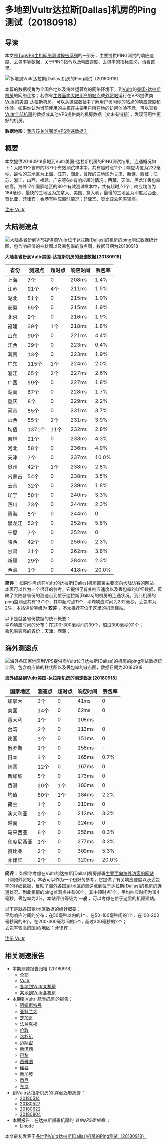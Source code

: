 #  多地到Vultr达拉斯[Dallas]机房的Ping测试（20180918） 

## 导读

本文是[TopVPS主机网络测试报告系列](https://vps123.top/pingtest)的一部分，主要提供PING测试的响应速度、丢包率等数据，关于PING指令以及响应速度、丢包率的指标意义，请看[这里](https://vps123.top/what-is-ping.html)。

![多地到Vultr达拉斯\[Dallas\]机房的Ping测试（20180918）](/images/thumbnails/to_vultr_Singapore.png)

本篇的数据视角为全国各地以及海外运营商的网络环境下，到[Vultr](https://vps123.top/go/vultr)的[美国-达拉斯机房](https://vps123.top/vultr-facilities.html#dallas)的网络连接；若你有[主要面向大陆用户的站点](https://vps123.top/website-for-mainland-users.html)或[外贸站](https://vps123.top/website-for-internation-trade.html)运行在VPS提供商[Vultr](https://vps123.top/go/vultr)的美国-达拉斯机房，可以从这些数据中了解用户访问你的站点的响应速度和体验。如果你认为当前使用的主机在主要用户所在地的访问体验不佳，可以查看[Vultr全部机房](/vultr/isp/china/20180918-vultr-isp-china.md)的数据或其他VPS提供商的机房数据（文末有链接），发现可用性更好的机房。

**数据地图：**[我应该关注哪类VPS测速数据？](https://vps123.top/find-pingtest-data-you-need.html)

## 概要

本文提供20180918多地到Vultr美国-达拉斯机房的PING测试结果，连通概况如下：大陆31个省市的1371个有效测试样本中，共有超时点11个；响应均值为232毫秒，最快的三地区为上海、江苏、湖北，最慢的三地区为甘肃、新疆、西藏；江苏、浙江、山西、福建、广东等6处有响应超时情况；西藏、天津、黑龙江丢包率较高。海外17个国家地区的80个有效测试样本中，共有超时点1个；响应均值为184毫秒，最快的三地区为加拿大、美国、意大利，最慢的三地区为印度尼西亚、赞比亚、菲律宾；香港有响应超时情况；菲律宾、赞比亚丢包率较高。

[注册 Vultr](https://vps123.top/go/vultr/_btn1)

## 大陆测速点

![大陆各省份到VPS提供商Vultr位于达拉斯\[Dallas\]的机房的ping测试数据统计图，包含响应值的柱状图以及丢包率的散点图，数据日期为20180918](/images/pingtests/vultr_20180918/plot_idc_vultr_usa-dallas_20180918_mainland.png)

**大陆各省份到Vultr美国-达拉斯机房的测速数据 [20180918]**

省份 | 测速点 | 超时点 | 响应时间 | 丢包率  
---|---|---|---|---  
上海 | 7个 | 0 | 208ms | 1.4%  
江苏 | 91个 | 4个 | 211ms | 1.5%  
湖北 | 51个 | 0 | 215ms | 1.0%  
安徽 | 65个 | 0 | 215ms | 1.9%  
北京 | 9个 | 0 | 216ms | 1.9%  
福建 | 39个 | 1个 | 218ms | 1.8%  
山东 | 90个 | 0 | 221ms | 4.4%  
江西 | 39个 | 0 | 223ms | 0.4%  
海南 | 13个 | 0 | 223ms | 1.9%  
广东 | 115个 | 1个 | 224ms | 2.0%  
浙江 | 65个 | 2个 | 227ms | 2.6%  
广西 | 59个 | 0 | 227ms | 1.8%  
湖南 | 67个 | 0 | 228ms | 1.7%  
重庆 | 8个 | 0 | 229ms | 2.2%  
河南 | 85个 | 0 | 231ms | 3.7%  
山西 | 55个 | 2个 | 231ms | 3.9%  
均值 | 1371个 | 11个 | 232ms | 2.8%  
吉林 | 21个 | 0 | 233ms | 4.3%  
河北 | 58个 | 0 | 236ms | 4.9%  
天津 | 7个 | 0 | 237ms | 10.0%  
贵州 | 42个 | 1个 | 238ms | 2.8%  
内蒙古 | 54个 | 0 | 238ms | 3.5%  
云南 | 32个 | 0 | 239ms | 1.8%  
辽宁 | 58个 | 0 | 240ms | 3.3%  
四川 | 73个 | 0 | 244ms | 2.3%  
青海 | 5个 | 0 | 244ms | 0  
黑龙江 | 53个 | 0 | 252ms | 5.8%  
宁夏 | 7个 | 0 | 252ms | 0  
陕西 | 42个 | 0 | 256ms | 2.3%  
甘肃 | 31个 | 0 | 262ms | 3.8%  
新疆 | 29个 | 0 | 284ms | 2.3%  
西藏 | 1个 | 0 | 418ms | 20.0%  
  
**简评：** 如果你考虑在Vultr的达拉斯[Dallas]机房部署[主要面向大陆访客的网站](website-for-mainland-users.html)，本表可以作为一个很好的参考，它提供了有关响应速度以及丢包率的详细数据，反映了大陆各省份的测速点到位于达拉斯[Dallas]的机房的连通状况。到此机房的ping监测点共有1371个，其中超时点11个，平均响应时间为232毫秒，丢包率为2%，本站评价等级为 **较差** ，不太推荐在位于这里的机房建站。

以下是就各省份数据的统计概要：  
平均响应时间的分布：在200-300毫秒间的30个，超过300毫秒的1个；  
丢包率较高的省份：天津、西藏；

## 海外测速点

![海外各国家地区到VPS提供商Vultr位于达拉斯\[Dallas\]的机房的ping测试数据统计图，包含响应值的柱状图以及丢包率的散点图，数据日期为20180918](/images/pingtests/vultr_20180918/plot_idc_vultr_usa-dallas_20180918_overseas.png)

**海外线路到Vultr美国-达拉斯机房的测速数据 [20180918]**

国家地区 | 测速点 | 超时点 | 响应时间 | 丢包率  
---|---|---|---|---  
加拿大 | 3个 | 0 | 41ms | 0  
美国 | 14个 | 0 | 62ms | 0  
意大利 | 1个 | 0 | 108ms | -  
台湾 | 2个 | 0 | 113ms | 0  
德国 | 3个 | 0 | 151ms | 0  
俄罗斯 | 1个 | 0 | 158ms | -  
日本 | 3个 | 0 | 165ms | 0.7%  
韩国 | 12个 | 0 | 167ms | 0  
新加坡 | 5个 | 0 | 173ms | 0  
香港 | 20个 | 1个 | 180ms | 0  
均值 | 80个 | 1个 | 184ms | 2.2%  
荷兰 | 1个 | 0 | 210ms | 0  
澳大利亚 | 2个 | 0 | 212ms | 3.3%  
越南 | 2个 | 0 | 224ms | 0  
马来西亚 | 6个 | 0 | 256ms | 0.3%  
印度尼西亚 | 1个 | 0 | 277ms | 3.3%  
赞比亚 | 2个 | 0 | 309ms | 5.3%  
菲律宾 | 2个 | 0 | 320ms | 20.0%  
  
**简评：** 如果你考虑在Vultr的达拉斯[Dallas]机房部署[主要面向海外访客的网站](https://vps123.top/website-for-internation-trade.html)（例如外贸站），本表可以作为一个很好的参考，它提供了有关响应速度以及丢包率的详细数据，反映了海外各国家/地区的测速点到位于达拉斯[Dallas]的机房的连通状况。到此机房的ping监测点共有80个，其中超时点1个，平均响应时间为184毫秒，丢包率为2%，本站评价等级为 **一般** ，可以考虑在位于这里的机房建站。

以下是就各国家/地区数据的统计概要：  
平均响应时间的分布：在50毫秒以内的1个，在50-100毫秒间的1个，在100-200毫秒间的8个，在200-300毫秒间的5个，超过300毫秒的2个；  
丢包率较高的国家/地区：菲律宾；

[注册 Vultr](https://vps123.top/go/vultr/_btn2)

## 相关测速报告

  * 本期测速报告归档 (20180918) 
    * [全部](https://vps123.top/pingtests/20180918 "本期各VPS提供商全部测速报告")
    * [Vultr](https://vps123.top/pingtests/idc-vultr/20180918 "本期Vultr的全部测速报告")
    * [各地到Vultr某机房](https://vps123.top/pingtests/idc-vultr/isp-global/20180918 "以Vultr某机房为关注对象的视角，横向比较大陆各省份、海外各国家地区")
    * [某地到Vultr各机房](https://vps123.top/pingtests/idc-vultr/facility-all/20180918 "以大陆某省份为关注对象的视角，横向比较Vultr各机房")
  * 本期到Vultr _其他机房_ 的报告： 
    * [阿姆斯特丹](/vultr/idc/amsterdam/20180918-vultr-idc-amsterdam.md "多地到Vultr阿姆斯特丹机房的Ping测试 20180918")
    * [亚特兰大](/vultr/idc/atlanta/20180918-vultr-idc-atlanta.md "多地到Vultr亚特兰大机房的Ping测试 20180918")
    * [芝加哥](/vultr/idc/chicago/20180918-vultr-idc-chicago.md "多地到Vultr芝加哥机房的Ping测试 20180918")
    * [法兰克福](/vultr/idc/frankfurt/20180918-vultr-idc-frankfurt.md "多地到Vultr法兰克福机房的Ping测试 20180918")
    * [伦敦](/vultr/idc/london/20180918-vultr-idc-london.md "多地到Vultr伦敦机房的Ping测试 20180918")
    * [洛杉矶](/vultr/idc/losangeles/20180918-vultr-idc-losangeles.md "多地到Vultr洛杉矶机房的Ping测试 20180918")
    * [迈阿密](/vultr/idc/miami/20180918-vultr-idc-miami.md "多地到Vultr迈阿密机房的Ping测试 20180918")
    * [新泽西](/vultr/idc/newjersey/20180918-vultr-idc-newjersey.md "多地到Vultr新泽西机房的Ping测试 20180918")
    * [巴黎](/vultr/idc/paris/20180918-vultr-idc-paris.md "多地到Vultr巴黎机房的Ping测试 20180918")
    * [西雅图](/vultr/idc/seattle/20180918-vultr-idc-seattle.md "多地到Vultr西雅图机房的Ping测试 20180918")
    * [硅谷](/vultr/idc/siliconvalley/20180918-vultr-idc-siliconvalley.md "多地到Vultr硅谷机房的Ping测试 20180918")
    * [新加坡](/vultr/idc/singapore/20180918-vultr-idc-singapore.md "多地到Vultr新加坡机房的Ping测试 20180918")
    * [悉尼](/vultr/idc/sydney/20180918-vultr-idc-sydney.md "多地到Vultr悉尼机房的Ping测试 20180918")
    * [东京](/vultr/idc/tokyo/20180918-vultr-idc-tokyo.md "多地到Vultr东京机房的Ping测试 20180918")
  * 到Vultr达拉斯机房的 _其他近期报告_ ： 
    * [20180514](/vultr/idc/dallas/20180514-vultr-idc-dallas.md "多地到Vultr达拉斯机房的Ping测试 20180514")
    * [20180527](/vultr/idc/dallas/20180527-vultr-idc-dallas.md "多地到Vultr达拉斯机房的Ping测试 20180527")
    * [20180622](/vultr/idc/dallas/20180622-vultr-idc-dallas.md "多地到Vultr达拉斯机房的Ping测试 20180622")
    * [20180804](/vultr/idc/dallas/20180804-vultr-idc-dallas.md "多地到Vultr达拉斯机房的Ping测试 20180804")
  * 本期报告：在达拉斯部署机房的 _其他VPS提供商_ ： 
    * [Linode](/linode/idc/dallas/20180918-linode-idc-dallas.md "多地到Linode达拉斯机房的Ping测试 20180918")



本文最初发表于[多地到Vultr达拉斯[Dallas]机房的Ping测试（20180918）](https://vps123.top/pingtest/20180918-vultr-idc-dallas.html)
